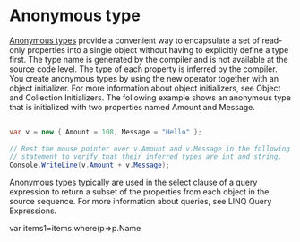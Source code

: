 # Anonymous type

<a href=https://msdn.microsoft.com/en-us/library/bb397696.aspx>Anonymous types</a> provide a convenient way to encapsulate a set of read-only properties into a single object without having to explicitly define a type first. The type name is generated by the compiler and is not available at the source code level. The type of each property is inferred by the compiler.
You create anonymous types by using the new operator together with an object initializer. For more information about object initializers, see Object and Collection Initializers.
The following example shows an anonymous type that is initialized with two properties named Amount and Message.
```C#
  
var v = new { Amount = 108, Message = "Hello" };  
  
// Rest the mouse pointer over v.Amount and v.Message in the following  
// statement to verify that their inferred types are int and string.  
Console.WriteLine(v.Amount + v.Message);  

```

Anonymous types typically are used in the<a href=https://msdn.microsoft.com/en-us/library/bb384087.aspx> select clause</a> of a query expression to return a subset of the properties from each object in the source sequence. For more information about queries, see LINQ Query Expressions.

var items1=items.where(p=>p.Name

